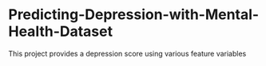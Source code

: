 # Predicting-Depression-with-Mental-Health-Dataset
This project provides a depression score using various feature variables 
